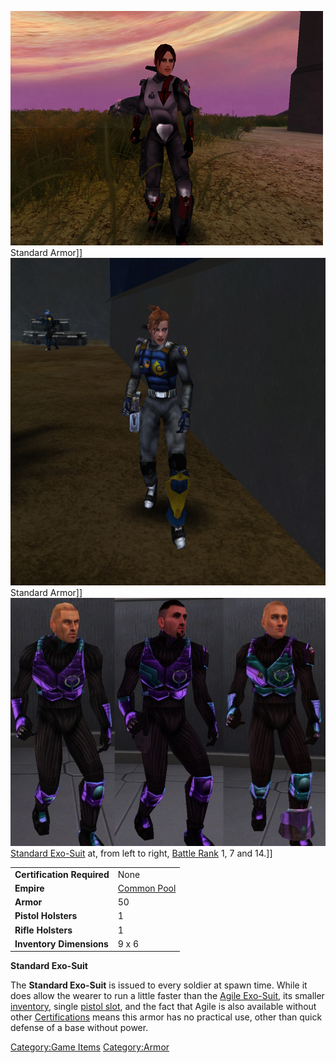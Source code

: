 ![](images/PSScreenShot0317.jpg "fig:PSScreenShot0317.jpg") Standard Armor\]\]
![](images/NCStandardExoSuit.jpg "fig:NCStandardExoSuit.jpg") Standard
Armor\]\] ![](images/VS_Standards.jpg "fig:VS_Standards.jpg") [Standard
Exo-Suit](Standard_Exo-Suit "wikilink") at, from left to right, [Battle
Rank](Battle_Rank "wikilink") 1, 7 and 14.\]\]

|                            |                                       |
| -------------------------- | ------------------------------------- |
| **Certification Required** | None                                  |
| **Empire**                 | [Common Pool](Common_Pool "wikilink") |
| **Armor**                  | 50                                    |
| **Pistol Holsters**        | 1                                     |
| **Rifle Holsters**         | 1                                     |
| **Inventory Dimensions**   | 9 x 6                                 |

**Standard Exo-Suit**

The **Standard Exo-Suit** is issued to every soldier at spawn time.
While it does allow the wearer to run a little faster than the [Agile
Exo-Suit](Agile_Exo-Suit "wikilink"), its smaller
[inventory](inventory "wikilink"), single [pistol
slot](holster "wikilink"), and the fact that Agile is also available
without other [Certifications](Certifications "wikilink") means this
armor has no practical use, other than quick defense of a base without
power.

[Category:Game Items](Category:Game_Items "wikilink")
[Category:Armor](Category:Armor "wikilink")
